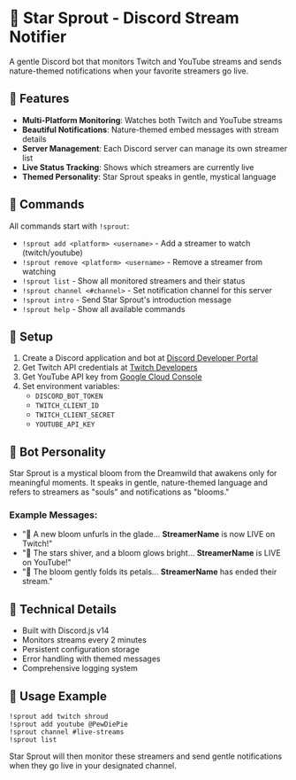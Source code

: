 # 🌱 Star Sprout - Discord Stream Notifier

A gentle Discord bot that monitors Twitch and YouTube streams and sends nature-themed notifications when your favorite streamers go live.

## 🌿 Features

- **Multi-Platform Monitoring**: Watches both Twitch and YouTube streams
- **Beautiful Notifications**: Nature-themed embed messages with stream details
- **Server Management**: Each Discord server can manage its own streamer list
- **Live Status Tracking**: Shows which streamers are currently live
- **Themed Personality**: Star Sprout speaks in gentle, mystical language

## 🌸 Commands

All commands start with `!sprout`:

- `!sprout add <platform> <username>` - Add a streamer to watch (twitch/youtube)
- `!sprout remove <platform> <username>` - Remove a streamer from watching
- `!sprout list` - Show all monitored streamers and their status
- `!sprout channel <#channel>` - Set notification channel for this server
- `!sprout intro` - Send Star Sprout's introduction message
- `!sprout help` - Show all available commands

## 🎯 Setup

1. Create a Discord application and bot at [Discord Developer Portal](https://discord.com/developers/applications)
2. Get Twitch API credentials at [Twitch Developers](https://dev.twitch.tv/console/apps)
3. Get YouTube API key from [Google Cloud Console](https://console.cloud.google.com)
4. Set environment variables:
   - `DISCORD_BOT_TOKEN`
   - `TWITCH_CLIENT_ID`
   - `TWITCH_CLIENT_SECRET`
   - `YOUTUBE_API_KEY`

## 🌺 Bot Personality

Star Sprout is a mystical bloom from the Dreamwild that awakens only for meaningful moments. It speaks in gentle, nature-themed language and refers to streamers as "souls" and notifications as "blooms."

### Example Messages:
- "🌱 A new bloom unfurls in the glade... **StreamerName** is now LIVE on Twitch!"
- "🌿 The stars shiver, and a bloom glows bright... **StreamerName** is LIVE on YouTube!"
- "🌌 The bloom gently folds its petals... **StreamerName** has ended their stream."

## 🔧 Technical Details

- Built with Discord.js v14
- Monitors streams every 2 minutes
- Persistent configuration storage
- Error handling with themed messages
- Comprehensive logging system

## 🌟 Usage Example

```
!sprout add twitch shroud
!sprout add youtube @PewDiePie
!sprout channel #live-streams
!sprout list
```

Star Sprout will then monitor these streamers and send gentle notifications when they go live in your designated channel.